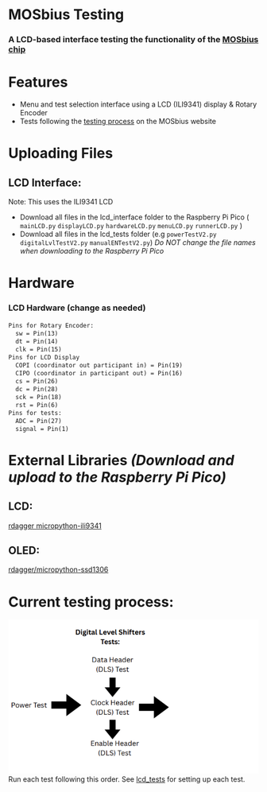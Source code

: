 # MOSbius Testing 
### A LCD-based interface testing the functionality of the [MOSbius chip](https://mosbius.org/0_front_matter/intro.html) 

# Features 
- Menu and test selection interface using a LCD (ILI9341) display & Rotary Encoder
- Tests following the [testing process](https://mosbius.org/app_pcb_test/pcb_test.html) on the MOSbius website

# Uploading Files
## LCD Interface:
Note: This uses the ILI9341 LCD
  - Download all files in the lcd_interface folder to the Raspberry Pi Pico ( `mainLCD.py` `displayLCD.py` `hardwareLCD.py` `menuLCD.py` `runnerLCD.py` )
  - Download all files in the lcd_tests folder (e.g `powerTestV2.py` `digitalLvlTestV2.py` `manualENTestV2.py`)
    *Do NOT change the file names when downloading to the Raspberry Pi Pico*

# Hardware
### LCD Hardware (change as needed)
    Pins for Rotary Encoder:
      sw = Pin(13) 
      dt = Pin(14)
      clk = Pin(15)
    Pins for LCD Display
      COPI (coordinator out participant in) = Pin(19)
      CIPO (coordinator in participant out) = Pin(16)
      cs = Pin(26)
      dc = Pin(28)
      sck = Pin(18)
      rst = Pin(6)
    Pins for tests:
      ADC = Pin(27)
      signal = Pin(1)

# External Libraries *(Download and upload to the Raspberry Pi Pico)* 
## LCD:
  [rdagger micropython-ili9341](https://github.com/rdagger/micropython-ili9341)
## OLED: 
  [rdagger/micropython-ssd1306](https://github.com/rdagger/micropython-ssd1306)

# Current testing process: 
![testFlow](images/testingFlow.png)
Run each test following this order. See [lcd_tests](lcd_tests/README.md) for setting up each test. 
